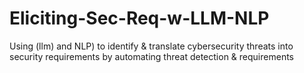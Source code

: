 # Eliciting-Sec-Req-w-LLM-NLP
Using (llm) and NLP) to identify &amp; translate cybersecurity threats into security requirements by automating threat detection &amp; requirements 
